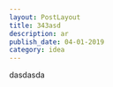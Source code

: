 ```yaml
---
layout: PostLayout
title: 343asd
description: ar
publish_date: 04-01-2019
category: idea
---
```

dasdasda
